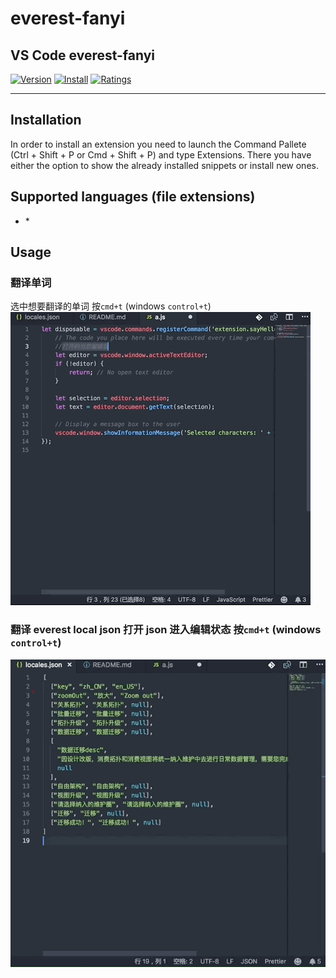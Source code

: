 # everest-fanyi

## VS Code everest-fanyi

[![Version](https://vsmarketplacebadge.apphb.com/version/maqi1520.everest-fanyi.svg)](https://vsmarketplacebadge.apphb.com/version-short/maqi1520.everest-fanyi.svg)
[![Install](https://vsmarketplacebadge.apphb.com/installs/maqi1520.everest-fanyi.svg)](https://vsmarketplacebadge.apphb.com/installs-short/maqi1520.everest-fanyi.svg)
[![Ratings](https://vsmarketplacebadge.apphb.com/rating-short/maqi1520.everest-fanyi.svg)](https://vsmarketplacebadge.apphb.com/rating-short/maqi1520.everest-fanyi.svg)

---

## Installation

In order to install an extension you need to launch the Command Pallete (Ctrl + Shift + P or Cmd + Shift + P) and type Extensions.
There you have either the option to show the already installed snippets or install new ones.

## Supported languages (file extensions)

- \*

## Usage

### 翻译单词

选中想要翻译的单词 按`cmd+t` (windows `control+t`)
![fanyi word](image/word.gif)

### 翻译 everest local json 打开 json 进入编辑状态 按`cmd+t` (windows `control+t`)

![fanyi json](image/json.gif)
